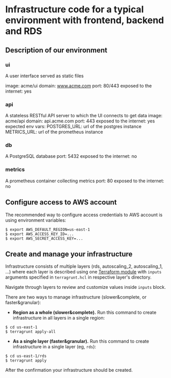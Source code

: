 # Infrastructure code for a typical environment with frontend, backend and RDS
## Description of our environment
### ui

A user interface served as static files

image: acme/ui
domain: www.acme.com
port: 80/443
exposed to the internet: yes

### api

A stateless RESTful API server to which the UI connects to get data
image: acme/api
domain: api.acme.com
port: 443
exposed to the internet: yes
expected env vars:
POSTGRES_URL: url of the postgres instance
METRICS_URL: url of the prometheus instance

### db

A PostgreSQL database
port: 5432
exposed to the internet: no

### metrics
A prometheus container collecting metrics
port: 80
exposed to the internet: no

## Configure access to AWS account

The recommended way to configure access credentials to AWS account is using environment variables:

```
$ export AWS_DEFAULT_REGION=us-east-1
$ export AWS_ACCESS_KEY_ID=...
$ export AWS_SECRET_ACCESS_KEY=...
```


## Create and manage your infrastructure

Infrastructure consists of multiple layers (rds, autoscaling_2, autoscaling_1, ...) where each layer is described using one [Terraform module](https://www.terraform.io/docs/configuration/modules.html) with `inputs` arguments specified in `terragrunt.hcl` in respective layer's directory.

Navigate through layers to review and customize values inside `inputs` block.

There are two ways to manage infrastructure (slower&complete, or faster&granular):
- **Region as a whole (slower&complete).** Run this command to create infrastructure in all layers in a single region:

```
$ cd us-east-1
$ terragrunt apply-all
```

- **As a single layer (faster&granular).** Run this command to create infrastructure in a single layer (eg, `rds`):

```
$ cd us-east-1/rds
$ terragrunt apply
```

After the confirmation your infrastructure should be created.


 